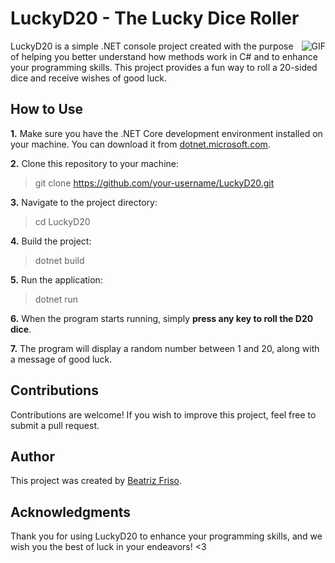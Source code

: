 # LuckyD20 - The Lucky Dice Roller

<img align="right" alt="GIF" src="https://media.giphy.com/media/fZDvW2dkJG4zjiu70b/giphy.gif"/> 

LuckyD20 is a simple .NET console project created with the purpose of helping you better understand how methods work in C# and to enhance your programming skills. This project provides a fun way to roll a 20-sided dice and receive wishes of good luck.

## How to Use

**1.** Make sure you have the .NET Core development environment installed on your machine. You can download it from [dotnet.microsoft.com](https://dotnet.microsoft.com/download).

**2.** Clone this repository to your machine:

> git clone https://github.com/your-username/LuckyD20.git


**3.** Navigate to the project directory:

> cd LuckyD20


**4.** Build the project:

> dotnet build


**5.** Run the application:

> dotnet run


**6.** When the program starts running, simply **press any key to roll the D20 dice**.

**7.** The program will display a random number between 1 and 20, along with a message of good luck.

## Contributions

Contributions are welcome! If you wish to improve this project, feel free to submit a pull request.

## Author

This project was created by [Beatriz Friso](https://github.com/beatrizfriso).

## Acknowledgments

Thank you for using LuckyD20 to enhance your programming skills, and we wish you the best of luck in your endeavors! <3
